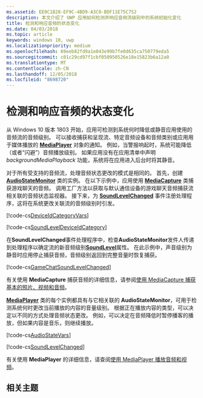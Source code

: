 ```yaml
---
ms.assetid: EE0C1B28-EF9C-4BD9-A3C0-BDF11E75C752
description: 本文介绍了 UWP 应用如何检测并响应音频流级别中的系统初始化变化
title: 检测和响应音频的状态变化
ms.date: 04/03/2018
ms.topic: article
keywords: windows 10, uwp
ms.localizationpriority: medium
ms.openlocfilehash: 69eeb82fd9a1e043e99b7fe0d635ca750779eda5
ms.sourcegitcommit: c01c29cd97f1cbf050950526e18e15823b6a12a0
ms.translationtype: MT
ms.contentlocale: zh-CN
ms.lasthandoff: 12/05/2018
ms.locfileid: "8698720"
---
```

# <a name="detect-and-respond-to-audio-state-changes"></a>检测和响应音频的状态变化
从 Windows 10 版本 1803 开始，应用可检测到系统何时降低或静音应用使用的音频流的音频级别。 可以接收捕获和呈现流、特定音频设备和音频类别或应用用于媒体播放的 [**MediaPlayer**](https://docs.microsoft.com/en-us/uwp/api/Windows.Media.Playback.MediaPlayer) 对象的通知。 例如，当警报响起时，系统可能降低（或者“闪避”）音频播放级别。 如果应用没有在应用清单中声明 *backgroundMediaPlayback* 功能，系统将在应用进入后台时将其静音。 

对于所有受支持的音频流，处理音频状态更改的模式是相同的。 首先，创建 [**AudioStateMonitor**](https://docs.microsoft.com/uwp/api/windows.media.audio.audiostatemonitor) 类的实例。 在以下示例中，应用使用 [**MediaCapture**](https://msdn.microsoft.com/library/windows/apps/Windows.Media.Capture.MediaCapture) 类捕获游戏聊天的音频。 调用工厂方法以获取与默认通信设备的游戏聊天音频捕获流相关联的音频状态监视器。  接下来，为 [**SoundLevelChanged**](https://docs.microsoft.com/uwp/api/windows.media.audio.audiostatemonitor.soundlevelchanged) 事件注册处理程序，这将在系统更改关联流的音频级别时引发。

[!code-cs[DeviceIdCategoryVars](./code/SimpleCameraPreview_Win10/cs/MainPage.xaml.cs#SnippetDeviceIdCategoryVars)]

[!code-cs[SoundLevelDeviceIdCategory](./code/SimpleCameraPreview_Win10/cs/MainPage.xaml.cs#SnippetSoundLevelDeviceIdCategory)]

在**SoundLevelChanged**事件处理程序中，检查**AudioStateMonitor**发件人传递到处理程序以确定流的新音频级别[**SoundLevel**](https://docs.microsoft.com/uwp/api/windows.media.audio.audiostatemonitor.soundlevel)属性。 在此示例中，声音级别为静音时应用停止捕获音频，音频级别返回到完整音量时恢复捕获。

[!code-cs[GameChatSoundLevelChanged](./code/SimpleCameraPreview_Win10/cs/MainPage.xaml.cs#SnippetGameChatSoundLevelChanged)]

有关使用 **MediaCapture** 捕获音频的详细信息，请参阅[使用 MediaCapture 捕获基本的照片、视频和音频](basic-photo-video-and-audio-capture-with-MediaCapture.md)。

[**MediaPlayer**](https://msdn.microsoft.com/library/windows/apps/Windows.Media.Playback.MediaPlayer) 类的每个实例都具有与它相关联的 **AudioStateMonitor**，可用于检测系统何时更改当前播放的内容的音量级别。 根据正在播放内容的类型，可以决定以不同的方式处理音频状态更改。 例如，可以决定在音频降低时暂停播客的播放，但如果内容是音乐，则继续播放。 

[!code-cs[AudioStateVars](./code/MediaPlayer_RS1/cs/MainPage.xaml.cs#SnippetAudioStateVars)]

[!code-cs[SoundLevelChanged](./code/MediaPlayer_RS1/cs/MainPage.xaml.cs#SnippetSoundLevelChanged)]

有关使用 **MediaPlayer** 的详细信息，请查阅[使用 MediaPlayer 播放音频和视频](play-audio-and-video-with-mediaplayer.md)。 

## <a name="related-topics"></a>相关主题